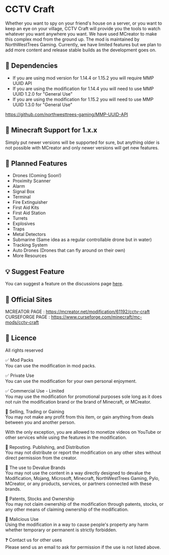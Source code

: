 # CCTV Craft
Whether you want to spy on your friend's house on a server, or you want to keep an eye on your village, CCTV Craft will provide you the tools to watch whatever you want anywhere you want. We have used MCreator to make this complex mod from the ground up. The mod is maintained by NorthWestTrees Gaming. Currently, we have limited features but we plan to add more content and release stable builds as the development goes on.

## 🧩 Dependencies
- If you are using mod version for 1.14.4 or 1.15.2 you will require MMP UUID API  
- If you are using the modification for 1.14.4 you will need to use MMP UUID 1.2.0 for "General Use"  
- If you are using the modification for 1.15.2 you will need to use MMP UUID 1.3.0 for "General Use"  

https://github.com/northwesttrees-gaming/MMP-UUID-API

## 🔨 Minecraft Support for 1.x.x
Simply put newer versions will be supported for sure, but anything older is not possible with MCreator and only newer versions will get new features.

## 📌 Planned Features
- Drones (Coming Soon!)
- Proximity Scanner
- Alarm
- Signal Box
- Terminal
- Fire Extinguisher
- First Aid Kits
- First Aid Station
- Turrets
- Explosives
- Traps
- Metal Detectors
- Submarine (Same idea as a regular controllable drone but in water)
- Tracking System
- Auto Drones (Drones that can fly around on their own)
- More Resources

## 💡 Suggest Feature
You can suggest a feature on the discussions page [here](https://github.com/northwesttrees-gaming/CCTV-Craft/discussions/categories/feature-request).

## 🔗 Official Sites
MCREATOR PAGE : https://mcreator.net/modification/61192/cctv-craft  
CURSEFORGE PAGE : https://www.curseforge.com/minecraft/mc-mods/cctv-craft

## 📃 Licence
All rights reserved  
  
✅ Mod Packs  
You can use the modification in mod packs.  
  
✅ Private Use  
You can use the modification for your own personal enjoyment.  
  
✅ Commercial Use - Limited  
You may use the modification for promotional purposes sole long as it does not ruin the modification brand or the brand of Minecraft, or MCreator.  
  
🚫 Selling, Trading or Gaining  
You may not make any profit from this item, or gain anything from deals between you and another person.  
  
With the only exception, you are allowed to monetize videos on YouTube or other services while using the features in the modification.  
  
🚫 Reposting. Publishing, and Distribution  
You may not distribute or report the modification on any other sites without direct permission from the creator.  
  
🚫 The use to Devalue Brands  
You may not use the content in a way directly designed to devalue the Modification, Mojang, Microsoft, Minecraft, NorthWestTrees Gaming, Pylo, MCreator, or any products, services, or partners connected with these brands.  
  
🚫 Patents, Stocks and Ownership  
You may not claim ownership of the modification through patents, stocks, or any other means of claiming ownership of the modification.  
  
🚫 Malicious Use  
Using the modification in a way to cause people's property any harm whether temporary or permanent is strictly forbidden.  
  
❓ Contact us for other uses  
Please send us an email to ask for permission if the use is not listed above.  
